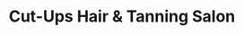 ---
title: "Cut-Ups Hair & Tanning Salon"
url: /siloam/cut-ups-hair-und-tanning-salon/
shop: Kosmetik
---